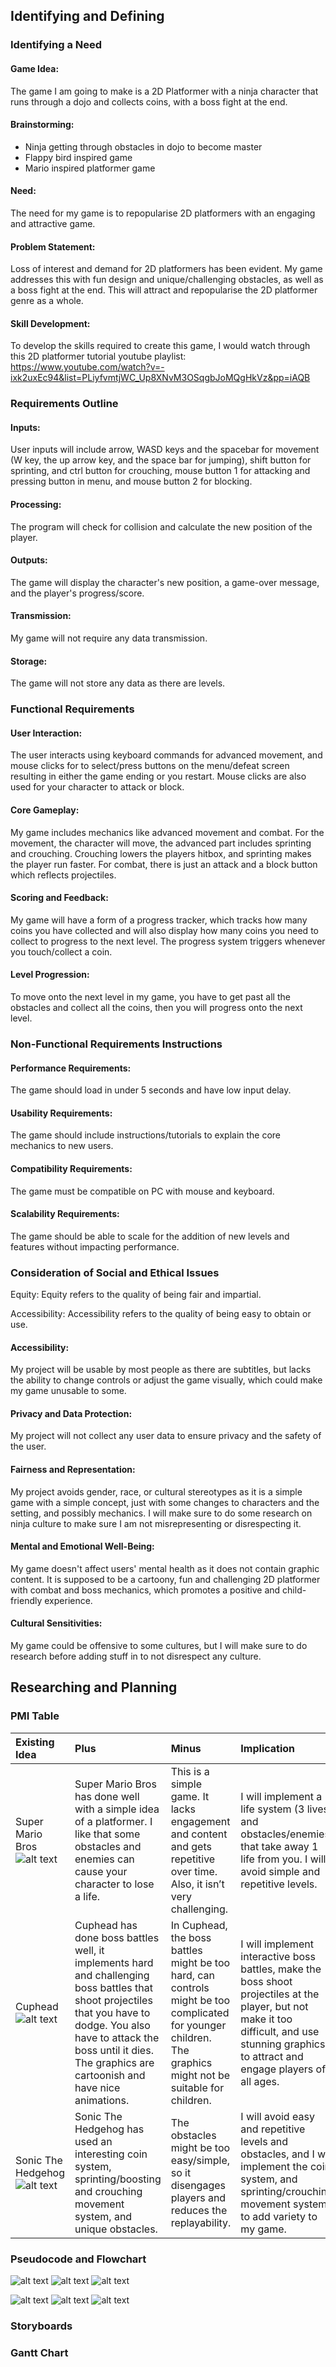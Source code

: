## **Identifying and Defining**

### **Identifying a Need**
#### Game Idea:
The game I am going to make is a 2D Platformer with a ninja character that runs through a dojo and collects coins, with a boss fight at the end.

#### Brainstorming:
* Ninja getting through obstacles in dojo to become master
* Flappy bird inspired game
* Mario inspired platformer game

#### Need:
The need for my game is to repopularise 2D platformers with an engaging and attractive game.

#### Problem Statement:
Loss of interest and demand for 2D platformers has been evident. My game addresses this with fun design and unique/challenging obstacles, as well as a boss fight at the end. This will attract and repopularise the 2D platformer genre as a whole.

#### Skill Development:
To develop the skills required to create this game, I would watch through this 2D platformer tutorial youtube playlist: https://www.youtube.com/watch?v=-ixk2uxEc94&list=PLiyfvmtjWC_Up8XNvM3OSqgbJoMQgHkVz&pp=iAQB

### **Requirements Outline**
#### Inputs:
User inputs will include arrow, WASD keys and the spacebar for movement (W key, the up arrow key, and the space bar for jumping), shift button for sprinting, and ctrl button for crouching, mouse button 1 for attacking and pressing button in menu, and mouse button 2 for blocking.

#### Processing:
The program will check for collision and calculate the new position of the player.

#### Outputs:
The game will display the character's new position, a game-over message, and the player's progress/score.

#### Transmission:
My game will not require any data transmission.

#### Storage:
The game will not store any data as there are levels.

### **Functional Requirements**
#### User Interaction:
The user interacts using keyboard commands for advanced movement, and mouse clicks for to select/press buttons on the menu/defeat screen resulting in either the game ending or you restart. Mouse clicks are also used for your character to attack or block.

#### Core Gameplay:
My game includes mechanics like advanced movement and combat. For the movement, the character will move, the advanced part includes sprinting and crouching. Crouching lowers the players hitbox, and sprinting makes the player run faster. For combat, there is just an attack and a block button which reflects projectiles.

#### Scoring and Feedback:
My game will have a form of a progress tracker, which tracks how many coins you have collected and will also display how many coins you need to collect to progress to the next level. The progress system triggers whenever you touch/collect a coin.

#### Level Progression:
To move onto the next level in my game, you have to get past all the obstacles and collect all the coins, then you will progress onto the next level.

### **Non-Functional Requirements Instructions**
#### Performance Requirements:
The game should load in under 5 seconds and have low input delay.

#### Usability Requirements:
The game should include instructions/tutorials to explain the core mechanics to new users.

#### Compatibility Requirements:
The game must be compatible on PC with mouse and keyboard.

#### Scalability Requirements:
The game should be able to scale for the addition of new levels and features without impacting performance.

### **Consideration of Social and Ethical Issues**
Equity: Equity refers to the quality of being fair and impartial.

Accessibility: Accessibility refers to the quality of being easy to obtain or use.

#### Accessibility:
My project will be usable by most people as there are subtitles, but lacks the ability to change controls or adjust the game visually, which could make my game unusable to some.

#### Privacy and Data Protection:
My project will not collect any user data to ensure privacy and the safety of the user.

#### Fairness and Representation:
My project avoids gender, race, or cultural stereotypes as it is a simple game with a simple concept, just with some changes to characters and the setting, and possibly mechanics. I will make sure to do some research on ninja culture to make sure I am not misrepresenting or disrespecting it.

#### Mental and Emotional Well-Being:
My game doesn't affect users' mental health as it does not contain graphic content. It is supposed to be a cartoony, fun and challenging 2D platformer with combat and boss mechanics, which promotes a positive and child-friendly experience.

#### Cultural Sensitivities:
My game could be offensive to some cultures, but I will make sure to do research before adding stuff in to not disrespect any culture.

## **Researching and Planning**
### **PMI Table**
| Existing Idea | Plus | Minus | Implication |
| :---- | :---- | :---- | :---- |
| Super Mario Bros ![alt text](PMI/MarioPMI.png) | Super Mario Bros has done well with a simple idea of a platformer. I like that some obstacles and enemies can cause your character to lose a life.  | This is a simple game. It lacks engagement and content and gets repetitive over time. Also, it isn’t very challenging. | I will implement a life system (3 lives) and obstacles/enemies that take away 1 life from you. I will avoid simple and repetitive levels. |
| Cuphead ![alt text](PMI/CupheadPMI.png) | Cuphead has done boss battles well, it implements hard and challenging boss battles that shoot projectiles that you have to dodge. You also have to attack the boss until it dies. The graphics are cartoonish and have nice animations. | In Cuphead, the boss battles might be too hard, can controls might be too complicated for younger children. The graphics might not be suitable for children. | I will implement interactive boss battles, make the boss shoot projectiles at the player, but not make it too difficult, and use stunning graphics to attract and engage players of all ages. |
| Sonic The Hedgehog ![alt text](PMI/SonicPMI.png) | Sonic The Hedgehog has used an interesting coin system, sprinting/boosting and crouching movement system, and unique obstacles. | The obstacles might be too easy/simple, so it disengages players and reduces the replayability. | I will avoid easy and repetitive levels and obstacles, and I will implement the coin system, and sprinting/crouching movement system to add variety to my game. |

### **Pseudocode and Flowchart**
![alt text](Pseudocode/GameplayPseudocode.png)
![alt text](Pseudocode/LevelPseudocode.png)
![alt text](Pseudocode/ScoringPseudocode.png)

![alt text](Flowchart/Gameplay.png)
![alt text](Flowchart/Level.png)
![alt text](Flowchart/Scoring.png)

### **Storyboards**

### **Gantt Chart**